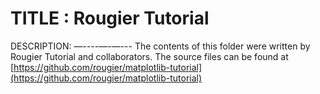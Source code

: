 # TITLE   : Rougier Tutorial


DESCRIPTION:
—----—-—---
The contents of this folder were written by Rougier Tutorial and collaborators. The source files can be found at [https://github.com/rougier/matplotlib-tutorial](https://github.com/rougier/matplotlib-tutorial)
